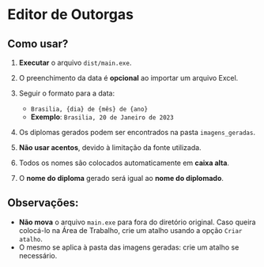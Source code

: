 # Editor de Outorgas

## Como usar?

1. **Executar** o arquivo `dist/main.exe`.

2. O preenchimento da data é **opcional** ao importar um arquivo Excel.

3. Seguir o formato para a data:
   - `Brasilia, {dia} de {mês} de {ano}`
   - **Exemplo**: `Brasilia, 20 de Janeiro de 2023`

4. Os diplomas gerados podem ser encontrados na pasta `imagens_geradas`.

5. **Não usar acentos**, devido à limitação da fonte utilizada.

6. Todos os nomes são colocados automaticamente em **caixa alta**.

7. O **nome do diploma** gerado será igual ao **nome do diplomado**.

## Observações:
- **Não mova** o arquivo `main.exe` para fora do diretório original. Caso queira colocá-lo na Área de Trabalho, crie um atalho usando a opção `Criar atalho`.
- O mesmo se aplica à pasta das imagens geradas: crie um atalho se necessário.
